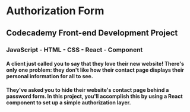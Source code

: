 # Authorization Form
## Codecademy Front-end Development Project
### JavaScript - HTML - CSS - React - Component
#### A client just called you to say that they love their new website! There's only one problem: they don't like how their contact page displays their personal information for all to see.

#### They've asked you to hide their website's contact page behind a password form. In this project, you'll accomplish this by using a React component to set up a simple authorization layer.